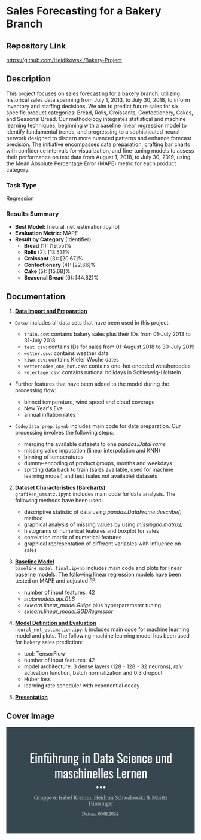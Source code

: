 # Sales Forecasting for a Bakery Branch

## Repository Link

https://github.com/Heidikowski/Bakery-Project

## Description

This project focuses on sales forecasting for a bakery branch, utilizing historical sales data spanning from July 1, 2013, to July 30, 2018, to inform inventory and staffing decisions. We aim to predict future sales for six specific product categories: Bread, Rolls, Croissants, Confectionery, Cakes, and Seasonal Bread. Our methodology integrates statistical and machine learning techniques, beginning with a baseline linear regression model to identify fundamental trends, and progressing to a sophisticated neural network designed to discern more nuanced patterns and enhance forecast precision. The initiative encompasses data preparation, crafting bar charts with confidence intervals for visualization, and fine-tuning models to assess their performance on test data from August 1, 2018, to July 30, 2019, using the Mean Absolute Percentage Error (MAPE) metric for each product category.

### Task Type

Regression

### Results Summary

-   **Best Model:** [neural_net_estimation.ipynb]
-   **Evaluation Metric:** MAPE
-   **Result by Category** (Identifier):
    -   **Bread** (1): [19.55]%
    -   **Rolls** (2): [13.53]%
    -   **Croissant** (3): [20.67]%
    -   **Confectionery** (4): [22.66]%
    -   **Cake** (5): [15.68]%
    -   **Seasonal Bread** (6): [44.82]%

## Documentation

1.  [**Data Import and Preparation**](0_DataPreparation/)  
- `Data/` includes all data sets that have been used in this project: 
    - `train.csv`: contains bakery sales plus their IDs from 01-July 2013 to 31-July 2018
    - `test.csv`: contains IDs for sales from 01-August 2018 to 30-July 2019
    - `wetter.csv`: contains weather data
    - `kiwo.csv`: contains Kieler Woche dates
    - `wettercodes_one_hot.csv`: contains one-hot encoded weathercodes
    - `Feiertage.csv`: contains national holidays in Schleswig-Holstein 

- Further features that have been added to the model during the processing flow:  
    - binned temperature, wind speed and cloud coverage  
    - New Year's Eve  
    - annual inflation rates  

- `Code/data_prep.ipynb` includes main code for data preparation. Our processing involves the following steps:  
    - merging the available datasets to one *pandas.DataFrame*  
    - missing value imputation (linear interpolation and KNN)  
    - binning of temperatures  
    - dummy-encoding of product groups, months and weekdays  
    - splitting data back to train (sales available, used for machine learning model) and test (sales not available) datasets 

2.  [**Dataset Characteristics (Barcharts)**](1_DatasetCharacteristics/)  
`grafiken_umsatz.ipynb` includes main code for data analysis. 
The following methods have been used: 
    - descriptive statistic of data using *pandas.DataFrame.describe()* method 
    - graphical analysis of missing values by using *missingno.matrix()* 
    - histograms of numerical features and boxplot for sales 
    - correlation matrix of numerical features 
    - graphical representation of different variables with influence on sales 

3.  [**Baseline Model**](2_BaselineModel/)  
`baseline_model_final.ipynb` includes main code and plots for linear baseline models. 
The following linear regression models have been tested on MAPE and adjusted R²: 
    - number of input features: 42  
    - *statsmodels.api.OLS* 
    - *sklearn.linear_model.Ridge* plus hyperparameter tuning 
    - *sklearn.linear_model.SGDRegressor* 

4.  [**Model Definition and Evaluation**](3_Model/)  
`neural_net_estimation.ipynb` includes main code for machine learning model and plots. 
The following machine learning model has been used for bakery sales prediction: 
    - tool: TensorFlow 
    - number of input features: 42  
    - model architecture: 3 dense layers (128 - 128 - 32 neurons), *relu* activation function, batch normalization and 0.3 dropout 
    - Huber loss 
    - learning rate scheduler with exponential decay 

5.  [**Presentation**](4_Presentation/README.md)

## Cover Image

![](CoverImage/cover_image.png)
